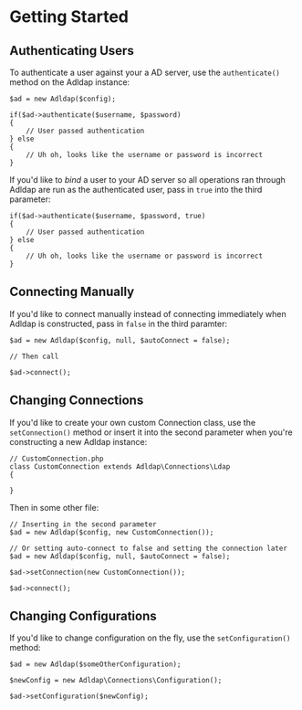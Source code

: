 # Getting Started

## Authenticating Users

To authenticate a user against your a AD server, use the `authenticate()` method on the Adldap instance:

    $ad = new Adldap($config);
    
    if($ad->authenticate($username, $password)
    {
        // User passed authentication
    } else
    {
        // Uh oh, looks like the username or password is incorrect
    }

If you'd like to *bind* a user to your AD server so all operations ran through Adldap are run as the authenticated user,
pass in `true` into the third parameter:

    if($ad->authenticate($username, $password, true)
    {
        // User passed authentication
    } else
    {
        // Uh oh, looks like the username or password is incorrect
    }

## Connecting Manually

If you'd like to connect manually instead of connecting immediately when Adldap is constructed, pass in `false` in the third paramter:

    $ad = new Adldap($config, null, $autoConnect = false);
    
    // Then call
    
    $ad->connect();

## Changing Connections

If you'd like to create your own custom Connection class, use the `setConnection()` method or insert it into the
second parameter when you're constructing a new Adldap instance:
    
    // CustomConnection.php
    class CustomConnection extends Adldap\Connections\Ldap
    {
        
    }

Then in some other file:

    // Inserting in the second parameter
    $ad = new Adldap($config, new CustomConnection());
    
    // Or setting auto-connect to false and setting the connection later
    $ad = new Adldap($config, null, $autoConnect = false);
    
    $ad->setConnection(new CustomConnection());
    
    $ad->connect();

## Changing Configurations

If you'd like to change configuration on the fly, use the `setConfiguration()` method:

    $ad = new Adldap($someOtherConfiguration);

    $newConfig = new Adldap\Connections\Configuration();
    
    $ad->setConfiguration($newConfig);


    